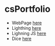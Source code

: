 # csPortfolio

* WebPage [here]()
* Lighthing [here](https://sunkuma.github.io/lightning2/)
* Lighning JS [here]()
* Dice [here]()

```Java

```
